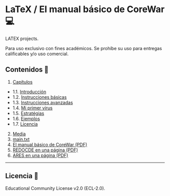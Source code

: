 # LaTeX / El manual básico de CoreWar 💻
LATEX projects.

Para uso exclusivo con fines académicos. Se prohíbe su uso para entregas calificables y/o uso comercial.
## Contenidos 📁
1. [Capítulos](https://github.com/FerMdez/LaTeX/tree/master/CoreWar/Capitulos)
* 1.1. [Introducción](https://github.com/FerMdez/LaTeX/blob/master/CoreWar/Capitulos/1.Introduccion.tex)
* 1.2. [Instrucciones básicas](https://github.com/FerMdez/LaTeX/blob/master/CoreWar/Capitulos/2.InstruccionesBasicas.tex)
* 1.3. [Instrucciones avanzadas](https://github.com/FerMdez/LaTeX/blob/master/CoreWar/Capitulos/3.InstruccionesAvanzadas.tex)
* 1.4. [Mi primer virus](https://github.com/FerMdez/LaTeX/blob/master/CoreWar/Capitulos/4.MiPrimerVirus.tex)
* 1.5. [Estratégias](https://github.com/FerMdez/LaTeX/blob/master/CoreWar/Capitulos/5.Estrategias.tex)
* 1.6. [Ejemplos](https://github.com/FerMdez/LaTeX/blob/master/CoreWar/Capitulos/6.Ejemplos.tex)
* 1.7. [Licencia](https://github.com/FerMdez/LaTeX/blob/master/CoreWar/Capitulos/7.Licencia.tex)
2. [Media](https://github.com/FerMdez/LaTeX/tree/master/CoreWar/Media)
3. [main.txt](https://github.com/FerMdez/LaTeX/blob/master/CoreWar/main.tex)
4. [El manual básico de CoreWar (PDF)](https://github.com/FerMdez/LaTeX/blob/master/CoreWar/CoreWar.pdf)
5. [REDOCDE en una página (PDF)](https://github.com/FerMdez/LaTeX/blob/master/CoreWar/Corewar_REDCODE_on_one_page.pdf)
6. [ARES en una página (PDF)](https://github.com/FerMdez/LaTeX/blob/master/CoreWar/ARES_on_one_page.pdf)
***
## Licencia 📄 
Educational Community License v2.0 (ECL-2.0).
